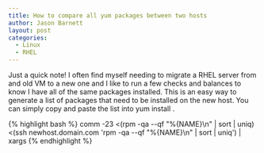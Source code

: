 ```yaml
---
title: How to compare all yum packages between two hosts
author: Jason Barnett
layout: post
categories:
  - Linux
  - RHEL
---
```

Just a quick note! I often find myself needing to migrate a RHEL server from and old VM to a new one and I like to run a few checks and balances to know I have all of the same packages installed. This is an easy way to generate a list of packages that need to be installed on the new host. You can simply copy and paste the list into yum install <list>.

{% highlight bash %}
comm -23 <(rpm -qa --qf "%{NAME}\n" | sort | uniq) <(ssh newhost.domain.com 'rpm -qa --qf "%{NAME}\n" | sort | uniq') | xargs
{% endhighlight %}